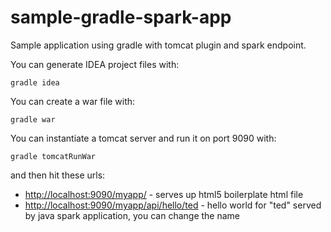 sample-gradle-spark-app
=======================

Sample application using gradle with tomcat plugin and spark endpoint.


You can generate IDEA project files with:

    gradle idea

You can create a war file with:

    gradle war

You can instantiate a tomcat server and run it on port 9090 with:

    gradle tomcatRunWar

and then hit these urls:

- [http://localhost:9090/myapp/](http://localhost:9090/myapp/)  - serves up html5 boilerplate html file
- [http://localhost:9090/myapp/api/hello/ted](http://localhost:9090/myapp/api/hello/ted)  - hello world for "ted" served by java spark application, you can change the name